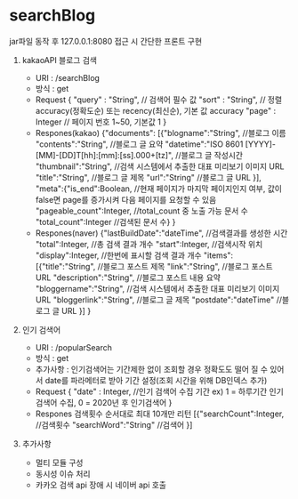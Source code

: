 # searchBlog

jar파일 동작 후 127.0.0.1:8080 접근 시 간단한 프론트 구현

1. kakaoAPI 블로그 검색
   - URI : /searchBlog
   - 방식 : get
   - Request
     {
	     "query" : "String", // 검색어 필수 값
		 "sort" : "String", // 정렬 accuracy(정확도순) 또는 recency(최신순), 기본 값 accuracy
		 "page" : Integer // 페이지 번호 1~50, 기본값 1
	 }
   - Respones(kakao)
     {"documents":
	     [{"blogname":"String", //블로그 이름
		   "contents":"String", //블로그 글 요약
		   "datetime":"ISO 8601 [YYYY]-[MM]-[DD]T[hh]:[mm]:[ss].000+[tz]", //블로그 글 작성시간
		   "thumbnail":"String", //검색 시스템에서 추출한 대표 미리보기 이미지 URL
		   "title":"String", //블로그 글 제목
		   "url":"String" //블로그 글 URL
		   }], 
     "meta":{"is_end":Boolean, //현재 페이지가 마지막 페이지인지 여부, 값이 false면 page를 증가시켜 다음 페이지를 요청할 수 있음
	       "pageable_count":Integer, //total_count 중 노출 가능 문서 수
	       "total_count":Integer //검색된 문서 수}
	 }
   - Respones(naver)
     {"lastBuildDate":"dateTime",  //검색결과를 생성한 시간 
	  "total":Integer,  //총 검색 결과 개수 
	  "start":Integer,  //검색시작 위치
	  "display":Integer,  //한번에 표시할 검색 결과 개수 
	  "items":
	     [{"title":"String", //블로그 포스트 제목
		   "link":"String", //블로그 포스트 URL
		   "description":"String", //블로그 포스트 내용 요약
		   "bloggername":"String", //검색 시스템에서 추출한 대표 미리보기 이미지 URL
		   "bloggerlink":"String", //블로그 글 제목
		   "postdate":"dateTime" //블로그 글 URL
		  }]
	 }
	 
2. 인기 검색어
   - URI : /popularSearch
   - 방식 : get
   - 추가사항 : 인기검색어는 기간제한 없이 조회할 경우 정확도도 떨어 질 수 있어서 date를 파라메터로 받아 기간 설정(조회 시간을 위해 DB인덱스 추가)
   - Request
     {
	     "date" : Integer, //인기 검색어 수집 기간 ex) 1 = 하루기간 인기검색어 수집, 0 = 2020년 후 인기검색어
	 }
   - Respones
     검색횟수 순서대로 최대 10개만 리턴
     [{"searchCount":Integer, //검색횟수
	   "searchWord":"String"  //검색어
	 }]

3. 추가사항
   - 멀티 모듈 구성
   - 동시성 이슈 처리
   - 카카오 검색 api 장애 시 네이버 api 호출
